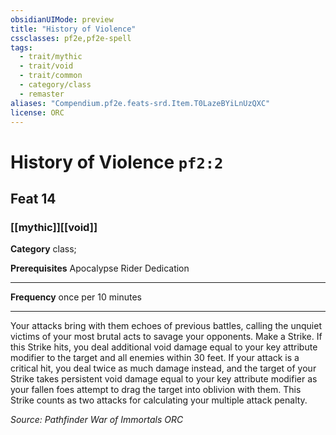 ```yaml
---
obsidianUIMode: preview
title: "History of Violence"
cssclasses: pf2e,pf2e-spell
tags:
  - trait/mythic
  - trait/void
  - trait/common
  - category/class
  - remaster
aliases: "Compendium.pf2e.feats-srd.Item.T0LazeBYiLnUzQXC"
license: ORC
---
```

# History of Violence `pf2:2`
## Feat 14
### [[mythic]][[void]]

**Category** class; 



**Prerequisites** Apocalypse Rider Dedication
* * *
**Frequency** once per 10 minutes

* * *

Your attacks bring with them echoes of previous battles, calling the unquiet victims of your most brutal acts to savage your opponents. Make a Strike. If this Strike hits, you deal additional void damage equal to your key attribute modifier to the target and all enemies within 30 feet. If your attack is a critical hit, you deal twice as much damage instead, and the target of your Strike takes persistent void damage equal to your key attribute modifier as your fallen foes attempt to drag the target into oblivion with them. This Strike counts as two attacks for calculating your multiple attack penalty.

*Source: Pathfinder War of Immortals*
*ORC*